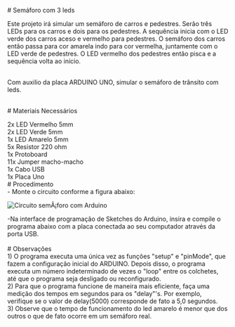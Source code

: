 <p># Sem&aacute;foro com 3 leds&nbsp;</p>
<p>Este projeto ir&aacute; simular um sem&aacute;foro de carros e pedestres.&nbsp;Ser&atilde;o tr&ecirc;s LEDs para os carros e dois para os pedestres. A sequ&ecirc;ncia inicia com o LED verde dos carros aceso e vermelho para pedestres. O sem&aacute;foro dos carros ent&atilde;o passa para cor amarela indo para cor vermelha, juntamente com o LED verde de pedestres. O LED vermelho dos pedestres ent&atilde;o pisca e a sequ&ecirc;ncia volta ao in&iacute;cio.</p>
<p>&nbsp;<br />Com auxilio da placa ARDUINO UNO, simular o sem&aacute;foro de tr&acirc;nsito com leds.&nbsp;</p>
<p><br /># Materiais Necess&aacute;rios </p>
<p>2x LED Vermelho 5mm<br />2x LED Verde 5mm<br />1x LED Amarelo 5mm<br />5x Resistor 220 ohm<br />1x Protoboard<br />11x Jumper macho-macho<br />1x Cabo USB<br />1x Placa Uno<br /># Procedimento <br />- Monte o circuito conforme a figura abaixo:&nbsp;</p>
<p><img src="https://uploads.filipeflop.com/2018/12/projeto_04_bb.png" alt="Circuito sem&Atilde;&iexcl;foro com Arduino" /></p>
<p>-Na interface de programa&ccedil;&atilde;o de Sketches do Arduino, insira e compile o programa abaixo com a placa conectada ao seu computador atrav&eacute;s da porta USB. <br /><br /># Observa&ccedil;&otilde;es <br />1) O programa executa uma &uacute;nica vez as fun&ccedil;&otilde;es "setup" e "pinMode", que fazem a configura&ccedil;&atilde;o inicial do ARDUINO. Depois disso, o programa executa um n&uacute;mero indeterminado de vezes o "loop" entre os colchetes, at&eacute; que o programa seja desligado ou reconfigurado. <br />2) Para que o programa funcione de maneira mais eficiente, fa&ccedil;a uma medi&ccedil;&atilde;o dos tempos em segundos para os "delay"'s. Por exemplo, verifique se o valor de delay(5000) corresponde de fato a 5,0 segundos.<br />3) Observe que o tempo de funcionamento do led amarelo &eacute; menor que dos outros o que de fato ocorre em um sem&aacute;foro real.</p>
